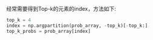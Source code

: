经常需要得到Top-k的元素的index，方法如下:

~~~python
top_k = 4
index = np.argpartition(prob_array, -top_k)[-top_k:]
top_k_probs = prob_array[index]
~~~

